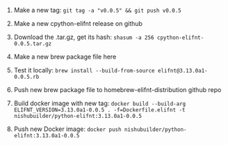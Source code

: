 1. Make a new tag: `git tag -a "v0.0.5" && git push v0.0.5`

2. Make a new cpython-elifnt release on github

3. Download the .tar.gz, get its hash: `shasum -a 256 cpython-elifnt-0.0.5.tar.gz`

4. Make a new brew package file here

5. Test it locally: `brew install --build-from-source elifnt@3.13.0a1-0.0.5.rb`

6. Push new brew package file to homebrew-elifnt-distribution github repo

7. Build docker image with new tag: `docker build --build-arg ELIFNT_VERSION=3.13.0a1-0.0.5 . -f=Dockerfile.elifnt -t nishubuilder/python-elifnt:3.13.0a1-0.0.5`

8. Push new Docker image: `docker push nishubuilder/python-elifnt:3.13.0a1-0.0.5`
